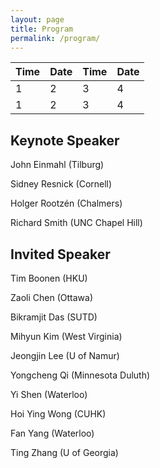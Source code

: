 ```yaml
---
layout: page
title: Program
permalink: /program/
---
```

<table>
<thead>
<th>Time</th>
<th>Date</th>
<th>Time</th>
<th>Date</th>
</thead>
<tr>

<td>1</td>

<td>2</td>

<td>3</td>
<td>4</td>

</tr>
<tr>

<td>1</td>

<td>2</td>

<td>3</td>
<td>4</td>

</tr>
</table>

## Keynote Speaker
<p>John Einmahl (Tilburg)</p>
<p>Sidney Resnick (Cornell)</p>
<p>Holger Rootzén (Chalmers)</p>
<p>Richard Smith (UNC Chapel Hill)</p>

## Invited Speaker
<p>Tim Boonen (HKU)</p>
<p>Zaoli Chen (Ottawa)</p>
<p>Bikramjit Das (SUTD)</p>
<p>Mihyun Kim (West Virginia)</p>
<p>Jeongjin Lee (U of Namur)</p>
<p>Yongcheng Qi (Minnesota Duluth)</p>
<p>Yi Shen (Waterloo)</p>
<p>Hoi Ying Wong (CUHK)</p>
<p>Fan Yang (Waterloo)</p>
<p>Ting Zhang (U of Georgia)</p>


